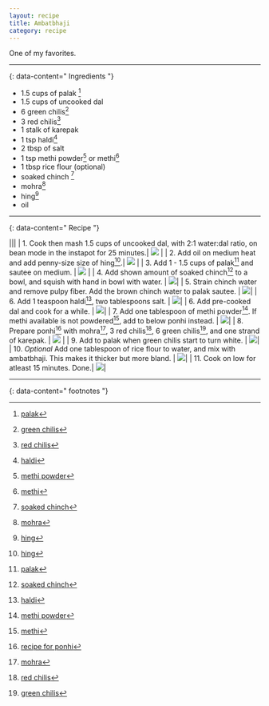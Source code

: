 ```yaml
---
layout: recipe
title: Ambatbhaji
category: recipe
---
```


One of my favorites. 

---
{: data-content=" Ingredients "}

- 1.5 cups of palak [^1]
- 1.5 cups of uncooked dal
- 6 green chilis[^2]
- 3 red chilis[^3]
- 1 stalk of karepak
- 1 tsp haldi[^4]
- 2 tbsp of salt
- 1 tsp methi powder[^5] or methi[^6]
- 1 tbsp rice flour (optional)
- soaked chinch [^7]
- mohra[^8]
- hing[^9]
- oil

---
{: data-content=" Recipe "}

|<img src="https://raw.githubusercontent.com/abadari3/abadari3.github.io/master/_images/x.png" style="width: 0%;height: 0;">|<img src="https://raw.githubusercontent.com/abadari3/abadari3.github.io/master/_images/x.png" style="width: 0%;height: 0;">|
| 1. Cook then mash 1.5 cups of uncooked dal, with 2:1 water:dal ratio, on bean mode in the instapot for 25 minutes.| <img src="https://raw.githubusercontent.com/abadari3/abadari3.github.io/master/_images/ambatbhaji0.jpeg"> |
| 2. Add oil on medium heat and add penny-size size of hing[^9].| <img src="https://raw.githubusercontent.com/abadari3/abadari3.github.io/master/_images/ambatbhaji1.jpeg" > |
| 3. Add 1 - 1.5 cups of palak[^1] and sautee on medium. | <img src="https://raw.githubusercontent.com/abadari3/abadari3.github.io/master/_images/ambatbhaji2.jpeg"> |
| 4. Add shown amount of soaked chinch[^7] to a bowl, and squish with hand in bowl with water. | <img src="https://raw.githubusercontent.com/abadari3/abadari3.github.io/master/_images/ambatbhaji3.jpeg">|
| 5. Strain chinch water and remove pulpy fiber. Add the brown chinch water to palak sautee.  | <img src="https://raw.githubusercontent.com/abadari3/abadari3.github.io/master/_images/ambatbhaji4.jpeg">|
| 6. Add 1 teaspoon haldi[^4], two tablespoons salt. | <img src="https://raw.githubusercontent.com/abadari3/abadari3.github.io/master/_images/ambatbhaji5.jpeg">|
| 6. Add pre-cooked dal and cook for a while. | <img src="https://raw.githubusercontent.com/abadari3/abadari3.github.io/master/_images/ambatbhaji6.jpeg">|
| 7. Add one tablespoon of methi powder[^5]. If methi available is not powdered[^6], add to below ponhi instead. | <img src="https://raw.githubusercontent.com/abadari3/abadari3.github.io/master/_images/ambatbhaji7.jpeg">|
| 8. Prepare ponhi[^10] with mohra[^8], 3 red chilis[^3], 6 green chilis[^2], and one strand of karepak. | <img src="https://raw.githubusercontent.com/abadari3/abadari3.github.io/master/_images/ambatbhaji8.jpeg"> |
| 9. Add to palak when green chilis start to turn white. | <img src="https://raw.githubusercontent.com/abadari3/abadari3.github.io/master/_images/ambatbhaji9.jpeg">|
| 10. *Optional* Add one tablespoon of rice flour to water, and mix with ambatbhaji. This makes it thicker but more bland. | <img src="https://raw.githubusercontent.com/abadari3/abadari3.github.io/master/_images/ambatbhaji10.jpeg">|
| 11. Cook on low for atleast 15 minutes. Done.| <img src="https://raw.githubusercontent.com/abadari3/abadari3.github.io/master/_images/ambatbhaji11.jpeg">| 


---
{: data-content=" footnotes "}

[^1]: [palak](/ingredients#palak)
[^2]: [green chilis](/ingredients#greenchilies)
[^3]: [red chilis](/ingredients#redchilies)
[^4]: [haldi](/ingredients#haldi)
[^5]: [methi powder](/ingredients#methipowder)
[^6]: [methi](/ingredients#methi)
[^7]: [soaked chinch](/ingredients#soakedchinch)
[^8]: [mohra](/ingredients#mohra)
[^9]: [hing](/ingredients#hing)
[^10]: [recipe for ponhi](/ponhi)